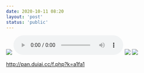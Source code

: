 ```yaml
---
date: 2020-10-11 08:20
layout: 'post'
status: 'public'
---
```

![](https://cdn.pixabay.com/photo/2020/10/14/01/18/winter-5653129_1280.jpg)
<audio src="https://music.163.com/song/media/outer/url?id=536809" loop controls></audio>
![](blob:https://us.teambition.com/c93a6e9e-502e-4a76-a897-cb4910d43122)
![](https://us.teambition.com/project/5f9239032ee9ffc81b97112a/works/5f92390301de8e002b6a4017/work/5f923aa1ad889b002baf281f)


http://pan.duiai.cc/f.php?k=a1fa1
